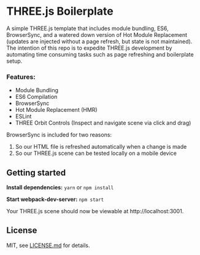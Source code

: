 # THREE.js Boilerplate

A simple THREE.js template that includes module bundling, ES6, BrowserSync, and a watered down version of Hot Module Replacement (updates are injected without a page refresh, but state is not maintained). The intention of this repo is to expedite THREE.js development by automating time consuming tasks such as page refreshing and boilerplate setup.

### Features:

- Module Bundling
- ES6 Compilation
- BrowserSync
- Hot Module Replacement (HMR)
- ESLint
- THREE Orbit Controls (Inspect and navigate scene via click and drag)

BrowserSync is included for two reasons:

1. So our HTML file is refreshed automatically when a change is made
2. So our THREE.js scene can be tested locally on a mobile device

## Getting started

**Install dependencies:**
`yarn` or `npm install`

**Start webpack-dev-server:**
`npm start`

Your THREE.js scene should now be viewable at http://localhost:3001.

## License

MIT, see [LICENSE.md](https://github.com/christopher4lis/three-boilerplate/blob/master/LICENSE.md) for details.
